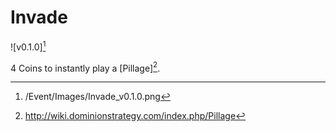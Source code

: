 # Invade

![v0.1.0][^v0.1.0]

4 Coins to instantly play a [Pillage][^Pillage].

[^v0.1.0]: /Event/Images/Invade_v0.1.0.png
[^Pillage]: http://wiki.dominionstrategy.com/index.php/Pillage
